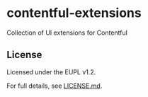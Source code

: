 # contentful-extensions
Collection of UI extensions for Contentful

## License

Licensed under the EUPL v1.2.

For full details, see [LICENSE.md](LICENSE.md).